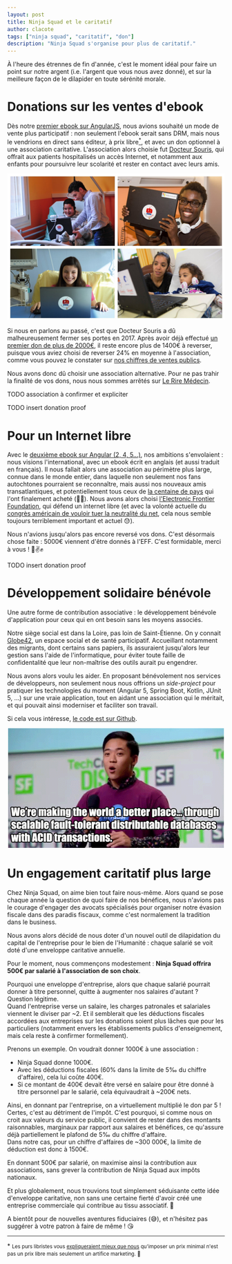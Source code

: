 ```yaml
---
layout: post
title: Ninja Squad et le caritatif
author: clacote
tags: ["ninja squad", "caritatif", "don"]
description: "Ninja Squad s'organise pour plus de caritatif."
---
```


À l'heure des étrennes de fin d'année, c'est le moment idéal pour faire un point
sur notre argent (i.e. l'argent que vous nous avez donné), et sur la meilleure
façon de le dilapider en toute sérénité morale.

# Donations sur les ventes d'ebook

Dès notre [premier ebook sur AngularJS](https://books.ninja-squad.com/angularjs),
nous avions souhaité un mode de vente plus participatif&nbsp;: non seulement
l'ebook serait sans DRM, mais nous le vendrions en direct sans éditeur,
à prix libre<a href="#footnote-1"><sup>\*</sup></a>, et avec un don optionnel à une association caritative.
L'association alors choisie fut
[Docteur Souris](https://www.helloasso.com/associations/association-docteur-souris),
qui offrait aux patients hospitalisés un accès Internet, et notamment aux enfants
pour poursuivre leur scolarité et rester en contact avec leurs amis.

<p style="text-align: center;">
    <img class="img-responsive"
         src="/assets/images/2017-12-08-caritatif/docteur-souris.jpg"
         alt="Docteur Souris propose un accès Internet aux enfants hospitalisés" />
</p>

Si nous en parlons au passé, c'est que Docteur Souris a dû malheureusement
fermer ses portes en 2017.
Après avoir déjà effectué [un premier don de plus de 2000€](/2015/01/23/ebook-angularjs-dons-docteur-souris/),
il reste encore plus de 1400€ à reverser, puisque vous aviez choisi de reverser
24% en moyenne à l'association, comme vous pouvez le constater sur
[nos chiffres de ventes publics](https://books.ninja-squad.com/angularjs/sales "Chiffres de ventes de l'ebook Devenez un Ninja avec AngularJS").

Nous avons donc dû choisir une association alternative.
Pour ne pas trahir la finalité de vos dons, nous nous sommes arrêtés sur
[Le Rire Médecin](https://www.leriremedecin.org).

TODO association à confirmer et expliciter

TODO insert donation proof

# Pour un Internet libre

Avec le [deuxième ebook sur Angular (2, 4, 5...)](https://books.ninja-squad.com/angular),
nos ambitions s'envolaient&nbsp;: nous visions l'international, avec un ebook
écrit en anglais (et aussi traduit en français).
Il nous fallait alors une association au périmètre plus large, connue dans le
monde entier, dans laquelle non seulement nos fans autochtones pourraient se reconnaître,
mais aussi nos nouveaux amis transatlantiques, et potentiellement tous ceux
de [la centaine de pays](https://books.ninja-squad.com/angular/sales) qui l'ont finalement acheté (👋💋).
Nous avons alors choisi
[l'Electronic Frontier Foundation](https://www.eff.org), qui défend un internet libre
(et avec la volonté actuelle du
[congrès américain de vouloir tuer la neutralité du net](https://www.eff.org/issues/net-neutrality),
cela nous semble toujours terriblement important et actuel 😓).

Nous n'avions jusqu'alors pas encore reversé vos dons.
C'est désormais chose faite&nbsp;: 5000€ viennent d'être donnés à l'EFF.
C'est formidable, merci à vous&nbsp;! 🎉✌️✊

TODO insert donation proof

# Développement solidaire bénévole

Une autre forme de contribution associative&nbsp;: le développement bénévole
d'application pour ceux qui en ont besoin sans les moyens associés.

Notre siège social est dans la Loire, pas loin de Saint-Étienne.
On y connait [Globe42](https://globe42.wordpress.com), un espace social et de
santé participatif. Accueillant notamment des migrants, dont certains sans
papiers, ils assuraient jusqu'alors leur gestion sans l'aide de l'informatique,
pour éviter toute faille de confidentalité que leur non-maîtrise des outils
aurait pu engendrer.

Nous avons alors voulu les aider. En proposant bénévolement nos services de
développeurs, non seulement nous nous offrions un _side-project_ pour pratiquer
les technologies du moment (Angular&nbsp;5, Spring Boot, Kotlin, JUnit 5, ...)
sur une vraie application, tout en aidant une association qui le méritait, et
qui pouvait ainsi moderniser et faciliter son travail.  

Si cela vous intéresse, [le code est sur Github](https://github.com/ninja-squad/globe42).

<p style="text-align: center;">
    <img class="img-responsive"
         src="/assets/images/2017-12-08-caritatif/make-world-better-place-silicon-valley.gif"
         alt="Make the World a better place... through scalable fault-tolerant distributable databases with ACIS transactions (Silicon Valley, the TV series)" />
</p>

# Un engagement caritatif plus large

Chez Ninja Squad, on aime bien tout faire nous-même.
Alors quand se pose chaque année la question de quoi faire de nos bénéfices,
nous n'avions pas le courage d'engager des avocats spécialisés pour
organiser notre évasion fiscale dans des paradis fiscaux, comme c'est normalement
la tradition dans le business.

Nous avons alors décidé de nous doter d'un nouvel outil de dilapidation du capital
de l'entreprise pour le bien de l'Humanité&nbsp;: chaque salarié se voit doté d'une enveloppe
caritative annuelle.

Pour le moment, nous commençons modestement&nbsp;: **Ninja Squad offrira 500€
par salarié à l'association de son choix**.

Pourquoi une enveloppe d'entreprise, alors que chaque salarié pourrait donner
à titre personnel, quitte à augmenter nos salaires d'autant&nbsp;? Question légitime.  
Quand l'entreprise verse un salaire, les charges patronales et salariales viennent
le diviser par ~2. Et il semblerait que les déductions fiscales accordées
aux entreprises sur les donations soient plus lâches que pour les particuliers
(notamment envers les établissements publics d'enseignement, mais cela reste
à confirmer formellement).

Prenons un exemple. On voudrait donner 1000€ à une association&nbsp;:
- Ninja Squad donne 1000€.
- Avec les déductions fiscales (60% dans la limite de 5‰ du chiffre d'affaire),
  cela lui coûte 400€.
- Si ce montant de 400€ devait être versé en salaire pour être donné à titre
  personnel par le salarié, cela équivaudrait à ~200€ nets.

Ainsi, en donnant par l'entreprise, on a virtuellement multiplié le don par 5&nbsp;!
Certes, c'est au détriment de l'impôt. C'est pourquoi, si comme nous on croit
aux valeurs du service public, il convient de rester dans des montants
raisonnables, marginaux par rapport aux salaires et bénéfices, ce
qu'assure déjà partiellement le plafond de 5‰ du chiffre d'affaire.  
Dans notre cas, pour un chiffre d'affaires de ~300&nbsp;000€, la limite de
déduction est donc à 1500€.

En donnant 500€ par salarié, on maximise ainsi la contribution aux associations,
sans grever la contribution de Ninja Squad aux impôts nationaux.

Et plus globalement, nous trouvions tout simplement séduisante cette idée
d'enveloppe caritative, non sans une certaine fierté d'avoir créé une entreprise
commerciale qui contribue au tissu associatif. 💪

A bientôt pour de nouvelles aventures fiduciaires (😅), et n'hésitez pas suggérer
à votre patron à faire de même&nbsp;! 😘

----------

\*
<small id="footnote-1">
Les purs libristes vous
[expliqueraient mieux que nous](http://linuxfr.org/news/deviens-un-ninja-avec-angular-2-un-ebook-sans-drm-a-prix-libre-et-en-soutien-a-l-eff#comment-1640494 "les libristes nous expliquent que notre ebook n'est pas libre")
qu'imposer un prix minimal n'est pas un prix libre mais seulement un artifice marketing.&nbsp;🤷‍
</small>

